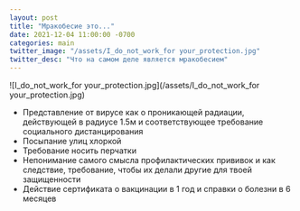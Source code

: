```yaml
---
layout: post
title: "Мракобесие это..."
date: 2021-12-04 11:00:00 -0700
categories: main
twitter_image: "/assets/I_do_not_work_for your_protection.jpg"
twitter_desc: "Что на самом деле является мракобесием"
---
```


![I_do_not_work_for your_protection.jpg](/assets/I_do_not_work_for your_protection.jpg)

- Представление от вирусе как о проникающей радиации, действующей в радиусе 1.5м и соответствующее требование социального дистанцирования
- Посыпание улиц хлоркой
- Требование носить перчатки
- Непонимание самого смысла профилактических прививок и как следствие, требование, чтобы их делали другие для твоей защищенности
- Действие сертификата о вакцинации в 1 год и справки о болезни в 6 месяцев


